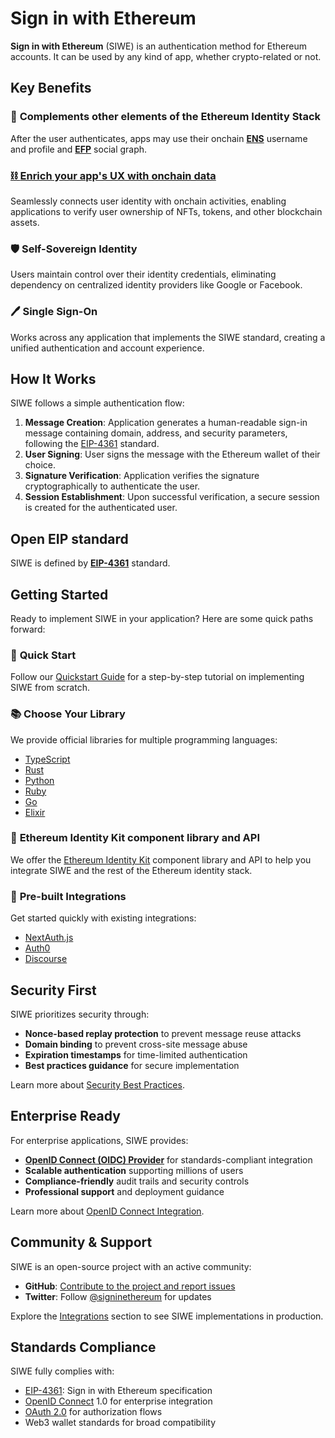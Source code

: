 # Sign in with Ethereum

**Sign in with Ethereum** (SIWE) is an authentication method for Ethereum accounts. It can be used by any kind of app, whether crypto-related or not.

## Key Benefits

### 🤝 **Complements other elements of the Ethereum Identity Stack**

After the user authenticates, apps may use their onchain **[ENS](https://ens.domains)** username and profile and **[EFP](https://efp.app)** social graph.

### [⛓️ **Enrich your app's UX with onchain data**](./quickstart/retrieve-onchain-data.mdx)

Seamlessly connects user identity with onchain activities, enabling applications to verify user ownership of NFTs, tokens, and other blockchain assets.

### 🛡️ **Self-Sovereign Identity**

Users maintain control over their identity credentials, eliminating dependency on centralized identity providers like Google or Facebook.

### 🖊️ **Single Sign-On**

Works across any application that implements the SIWE standard, creating a unified authentication and account experience.


## How It Works

SIWE follows a simple authentication flow:

1. **Message Creation**: Application generates a human-readable sign-in message containing domain, address, and security parameters, following the [EIP-4361](https://eips.ethereum.org/EIPS/eip-4361) standard.
2. **User Signing**: User signs the message with the Ethereum wallet of their choice.
3. **Signature Verification**: Application verifies the signature cryptographically to authenticate the user.
4. **Session Establishment**: Upon successful verification, a secure session is created for the authenticated user.

## Open EIP standard

SIWE is defined by **[EIP-4361](https://eips.ethereum.org/EIPS/eip-4361)** standard.

## Getting Started

Ready to implement SIWE in your application? Here are some quick paths forward:

### 🚀 **Quick Start**

Follow our [Quickstart Guide](quickstart/index.md) for a step-by-step tutorial on implementing SIWE from scratch.

### 📚 **Choose Your Library**

We provide official libraries for multiple programming languages:

-   [TypeScript](libraries/typescript)
-   [Rust](libraries/rust)
-   [Python](libraries/python)
-   [Ruby](libraries/ruby)
-   [Go](libraries/go)
-   [Elixir](libraries/elixir)

### 🪪 **Ethereum Identity Kit component library and API**

We offer the [Ethereum Identity Kit](https://ethidentitykit.com/) component library and API to help you integrate SIWE and the rest of the Ethereum identity stack.

### 🔌 **Pre-built Integrations**

Get started quickly with existing integrations:

-   [NextAuth.js](./integrations/nextauth.js.mdx)
-   [Auth0](./integrations/auth0.mdx)
-   [Discourse](./integrations/discourse)

## Security First

SIWE prioritizes security through:

-   **Nonce-based replay protection** to prevent message reuse attacks
-   **Domain binding** to prevent cross-site message abuse
-   **Expiration timestamps** for time-limited authentication
-   **Best practices guidance** for secure implementation

Learn more about [Security Best Practices](/security-considerations).

## Enterprise Ready

For enterprise applications, SIWE provides:

-   **[OpenID Connect (OIDC) Provider](./oidc-provider/index.mdx)** for standards-compliant integration
-   **Scalable authentication** supporting millions of users
-   **Compliance-friendly** audit trails and security controls
-   **Professional support** and deployment guidance

Learn more about [OpenID Connect Integration](/integrations/auth0).

## Community & Support

SIWE is an open-source project with an active community:

-   **GitHub**: [Contribute to the project and report issues](https://github.com/signinwithethereum/)
-   **Twitter**: Follow [@signinethereum](https://twitter.com/signinethereum) for updates

Explore the [Integrations](integrations/index.md) section to see SIWE implementations in production.

## Standards Compliance

SIWE fully complies with:

-   [EIP-4361](https://eips.ethereum.org/EIPS/eip-4361): Sign in with Ethereum specification
-   [OpenID Connect](oidc-provider/index.mdx) 1.0 for enterprise integration
-   [OAuth 2.0](integrations/auth0.mdx) for authorization flows
-   Web3 wallet standards for broad compatibility
